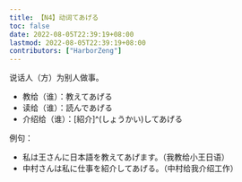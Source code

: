 ```yaml
---
title: 【N4】动词てあげる
toc: false
date: 2022-08-05T22:39:19+08:00
lastmod: 2022-08-05T22:39:19+08:00
contributors: ["HarborZeng"]
---
```


说话人（方）为别人做事。

- 教给（谁）：教えてあげる
- 读给（谁）：読んであげる
- 介绍给（谁）：[紹介]^(しょうかい)してあげる

例句：

- 私は王さんに日本語を教えてあげます。（我教给小王日语）
- 中村さんは私に仕事を紹介してあげる。（中村给我介绍工作）


